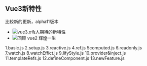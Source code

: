 ## Vue3新特性
比较新的更新，alpha11版本
- ![vue3.x令人期待的新特性](https://juejin.im/post/5e8842aa5188257367220f6f)
- ![回顾 vue2 辉煌一生](https://juejin.im/post/5e67737c6fb9a07cc845ba77)

1.basic.js
2.setup.js
3.reactive.js
4.ref.js
5computed.js
6.readonly.js
7.watch.js
8.watchEffict.js
9.lifyStyle.js
10.provider&inject.js
11.templateRefs.js
12.defineComponent.js
13.newFeature.js